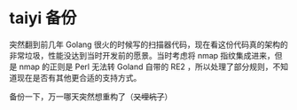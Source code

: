 # taiyi 备份

突然翻到前几年 Golang 很火的时候写的扫描器代码，现在看这份代码真的架构的非常垃圾，性能没达到当时开发前的愿景。当时考虑将 nmap 指纹集成进来，但是 nmap 的正则是 Perl 无法转 Goland 自带的 RE2 ，所以处理了部分规则，不知道现在是否有其他更合适的支持方式。

备份一下，万一哪天突然想重构了（~~又埋坑了~~）
